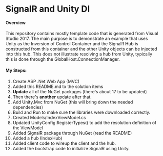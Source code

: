 # SignalR and Unity DI

#### Overview

This repository contains mostly template code that is generated from Visual Studio 2017.
The main purpose is to demonstrate an example that uses Unity as the Inversion of Control Container
and the SignalR Hub is constructed from this container and the other Unity objects can be injected
into this hub.  This does not illustrate resolving a hub from Unity, typically this is done through
the GlobalHost.ConnectionManager.

#### My Steps:
1. Create ASP .Net Web App (MVC)
2. Added this README.md to the solution items
3. **Update** all of the NuGet packages (there's about 17 to be updated)
4. Then there's **another** update after that.
5. Add Unity.Mvc from NuGet (this will bring down the needed dependencies)
6. Build and Run to make sure the libraries were downloaded correctly.
7. Created Models/IndexViewModel.cs
8. Updated UnityConfig.RegisterTypes() to add the resolution definition of the ViewModel
9. Added SignalR package through NuGet (read the README)
10. Added a hub (IndexHub)
11. Added client code to wireup the client and the hub.
12. Added the bootstrap code to initialize SignalR using Unity.